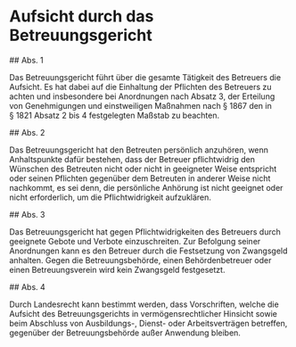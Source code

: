 # Aufsicht durch das Betreuungsgericht



\#\# Abs. 1

 Das Betreuungsgericht führt über die gesamte Tätigkeit des Betreuers die Aufsicht. Es hat dabei auf die Einhaltung der Pflichten des Betreuers zu achten und insbesondere bei Anordnungen nach Absatz 3, der Erteilung von Genehmigungen und einstweiligen Maßnahmen nach § 1867 den in § 1821 Absatz 2 bis 4 festgelegten Maßstab zu beachten.

\#\# Abs. 2

 Das Betreuungsgericht hat den Betreuten persönlich anzuhören, wenn Anhaltspunkte dafür bestehen, dass der Betreuer pflichtwidrig den Wünschen des Betreuten nicht oder nicht in geeigneter Weise entspricht oder seinen Pflichten gegenüber dem Betreuten in anderer Weise nicht nachkommt, es sei denn, die persönliche Anhörung ist nicht geeignet oder nicht erforderlich, um die Pflichtwidrigkeit aufzuklären.

\#\# Abs. 3

 Das Betreuungsgericht hat gegen Pflichtwidrigkeiten des Betreuers durch geeignete Gebote und Verbote einzuschreiten. Zur Befolgung seiner Anordnungen kann es den Betreuer durch die Festsetzung von Zwangsgeld anhalten. Gegen die Betreuungsbehörde, einen Behördenbetreuer oder einen Betreuungsverein wird kein Zwangsgeld festgesetzt.

\#\# Abs. 4

 Durch Landesrecht kann bestimmt werden, dass Vorschriften, welche die Aufsicht des Betreuungsgerichts in vermögensrechtlicher Hinsicht sowie beim Abschluss von Ausbildungs\-, Dienst\- oder Arbeitsverträgen betreffen, gegenüber der Betreuungsbehörde außer Anwendung bleiben. 


